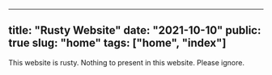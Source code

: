 ----
title: "Rusty Website"
date: "2021-10-10"
public: true
slug: "home"
tags: ["home", "index"]
----

This website is rusty. Nothing to present in this website. Please ignore.
